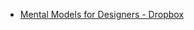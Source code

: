 - [Mental Models for Designers - Dropbox](https://dropbox.design/article/mental-models-for-designers?ref=webdesignernews.com)
